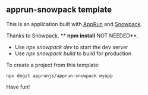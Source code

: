 ## apprun-snowpack template

This is an application built with [AppRun](https://github.com/yysun/apprun) and [Snowpack](https://snowpack.dev).

Thanks to Snowpack. ** __npm install__ NOT NEEDED**.

* Use _npx snowpack dev_ to start the dev server
* Use _npx snowpack build_ to build for production

To create a project from this template:
```
npx degit apprunjs/apprun-snowpack myapp
```
Have fun!
